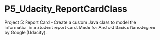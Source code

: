 # P5_Udacity_ReportCardClass

Project 5: Report Card - Create a custom Java class to model the information in a student report card. Made for Android Basics Nanodegree by Google (Udacity).
